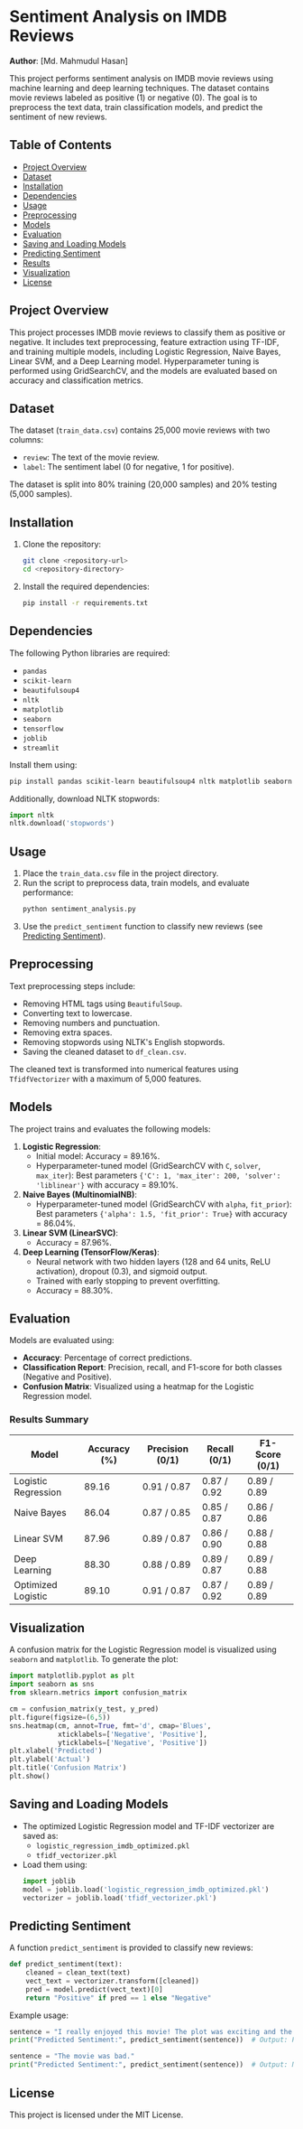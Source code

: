 # Sentiment Analysis on IMDB Reviews

**Author**: [Md. Mahmudul Hasan]  

This project performs sentiment analysis on IMDB movie reviews using machine learning and deep learning techniques. The dataset contains movie reviews labeled as positive (1) or negative (0). The goal is to preprocess the text data, train classification models, and predict the sentiment of new reviews.

## Table of Contents
- [Project Overview](#project-overview)
- [Dataset](#dataset)
- [Installation](#installation)
- [Dependencies](#dependencies)
- [Usage](#usage)
- [Preprocessing](#preprocessing)
- [Models](#models)
- [Evaluation](#evaluation)
- [Saving and Loading Models](#saving-and-loading-models)
- [Predicting Sentiment](#predicting-sentiment)
- [Results](#results)
- [Visualization](#visualization)
- [License](#license)

## Project Overview
This project processes IMDB movie reviews to classify them as positive or negative. It includes text preprocessing, feature extraction using TF-IDF, and training multiple models, including Logistic Regression, Naive Bayes, Linear SVM, and a Deep Learning model. Hyperparameter tuning is performed using GridSearchCV, and the models are evaluated based on accuracy and classification metrics.

## Dataset
The dataset (`train_data.csv`) contains 25,000 movie reviews with two columns:
- `review`: The text of the movie review.
- `label`: The sentiment label (0 for negative, 1 for positive).

The dataset is split into 80% training (20,000 samples) and 20% testing (5,000 samples).

## Installation
1. Clone the repository:
   ```bash
   git clone <repository-url>
   cd <repository-directory>
   ```
2. Install the required dependencies:
   ```bash
   pip install -r requirements.txt
   ```

## Dependencies
The following Python libraries are required:
- `pandas`
- `scikit-learn`
- `beautifulsoup4`
- `nltk`
- `matplotlib`
- `seaborn`
- `tensorflow`
- `joblib`
- `streamlit`

Install them using:
```bash
pip install pandas scikit-learn beautifulsoup4 nltk matplotlib seaborn tensorflow joblib
```

Additionally, download NLTK stopwords:
```python
import nltk
nltk.download('stopwords')
```

## Usage
1. Place the `train_data.csv` file in the project directory.
2. Run the script to preprocess data, train models, and evaluate performance:
   ```bash
   python sentiment_analysis.py
   ```
3. Use the `predict_sentiment` function to classify new reviews (see [Predicting Sentiment](#predicting-sentiment)).

## Preprocessing
Text preprocessing steps include:
- Removing HTML tags using `BeautifulSoup`.
- Converting text to lowercase.
- Removing numbers and punctuation.
- Removing extra spaces.
- Removing stopwords using NLTK's English stopwords.
- Saving the cleaned dataset to `df_clean.csv`.

The cleaned text is transformed into numerical features using `TfidfVectorizer` with a maximum of 5,000 features.

## Models
The project trains and evaluates the following models:
1. **Logistic Regression**:
   - Initial model: Accuracy = 89.16%.
   - Hyperparameter-tuned model (GridSearchCV with `C`, `solver`, `max_iter`): Best parameters `{'C': 1, 'max_iter': 200, 'solver': 'liblinear'}` with accuracy = 89.10%.
2. **Naive Bayes (MultinomialNB)**:
   - Hyperparameter-tuned model (GridSearchCV with `alpha`, `fit_prior`): Best parameters `{'alpha': 1.5, 'fit_prior': True}` with accuracy = 86.04%.
3. **Linear SVM (LinearSVC)**:
   - Accuracy = 87.96%.
4. **Deep Learning (TensorFlow/Keras)**:
   - Neural network with two hidden layers (128 and 64 units, ReLU activation), dropout (0.3), and sigmoid output.
   - Trained with early stopping to prevent overfitting.
   - Accuracy = 88.30%.

## Evaluation
Models are evaluated using:
- **Accuracy**: Percentage of correct predictions.
- **Classification Report**: Precision, recall, and F1-score for both classes (Negative and Positive).
- **Confusion Matrix**: Visualized using a heatmap for the Logistic Regression model.

### Results Summary
| Model                | Accuracy (%) | Precision (0/1) | Recall (0/1) | F1-Score (0/1) |
|----------------------|--------------|-----------------|--------------|----------------|
| Logistic Regression  | 89.16        | 0.91 / 0.87     | 0.87 / 0.92  | 0.89 / 0.89    |
| Naive Bayes          | 86.04        | 0.87 / 0.85     | 0.85 / 0.87  | 0.86 / 0.86    |
| Linear SVM           | 87.96        | 0.89 / 0.87     | 0.86 / 0.90  | 0.88 / 0.88    |
| Deep Learning        | 88.30        | 0.88 / 0.89     | 0.89 / 0.87  | 0.89 / 0.88    |
| Optimized Logistic   | 89.10        | 0.91 / 0.87     | 0.87 / 0.92  | 0.89 / 0.89    |

## Visualization
A confusion matrix for the Logistic Regression model is visualized using `seaborn` and `matplotlib`. To generate the plot:
```python
import matplotlib.pyplot as plt
import seaborn as sns
from sklearn.metrics import confusion_matrix

cm = confusion_matrix(y_test, y_pred)
plt.figure(figsize=(6,5))
sns.heatmap(cm, annot=True, fmt='d', cmap='Blues',
            xticklabels=['Negative', 'Positive'],
            yticklabels=['Negative', 'Positive'])
plt.xlabel('Predicted')
plt.ylabel('Actual')
plt.title('Confusion Matrix')
plt.show()
```

## Saving and Loading Models
- The optimized Logistic Regression model and TF-IDF vectorizer are saved as:
  - `logistic_regression_imdb_optimized.pkl`
  - `tfidf_vectorizer.pkl`
- Load them using:
  ```python
  import joblib
  model = joblib.load('logistic_regression_imdb_optimized.pkl')
  vectorizer = joblib.load('tfidf_vectorizer.pkl')
  ```

## Predicting Sentiment
A function `predict_sentiment` is provided to classify new reviews:
```python
def predict_sentiment(text):
    cleaned = clean_text(text)
    vect_text = vectorizer.transform([cleaned])
    pred = model.predict(vect_text)[0]
    return "Positive" if pred == 1 else "Negative"
```

Example usage:
```python
sentence = "I really enjoyed this movie! The plot was exciting and the acting was superb."
print("Predicted Sentiment:", predict_sentiment(sentence))  # Output: Positive

sentence = "The movie was bad."
print("Predicted Sentiment:", predict_sentiment(sentence))  # Output: Negative
```

## License
This project is licensed under the MIT License.






